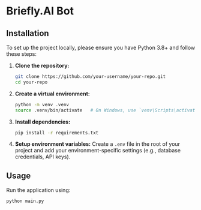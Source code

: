 # Briefly.AI Bot

## Installation

To set up the project locally, please ensure you have Python 3.8+ and follow these steps:

1. **Clone the repository:**
   ```sh
   git clone https://github.com/your-username/your-repo.git
   cd your-repo
   ```

2. **Create a virtual environment:**
   ```sh
   python -m venv .venv
   source .venv/bin/activate   # On Windows, use `venv\Scripts\activate`
   ```

3. **Install dependencies:**
   ```sh
   pip install -r requirements.txt
   ```

4. **Setup environment variables:**
   Create a `.env` file in the root of your project and add your environment-specific settings (e.g., database credentials, API keys).


## Usage

Run the application using:
```sh
python main.py
```